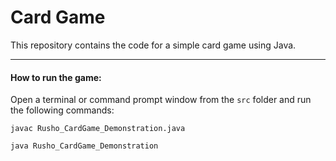# Card Game

This repository contains the code for a simple card game using Java.

---

#### How to run the game:

Open a terminal or command prompt window from  the `src` folder and run the following commands:

 `javac Rusho_CardGame_Demonstration.java`

 `java Rusho_CardGame_Demonstration`
